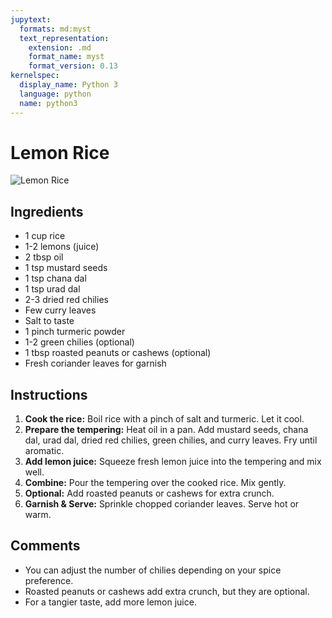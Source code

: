 ```yaml
---
jupytext:
  formats: md:myst
  text_representation:
    extension: .md
    format_name: myst
    format_version: 0.13
kernelspec:
  display_name: Python 3
  language: python
  name: python3
---
```


# Lemon Rice

![Lemon Rice](img/lemon-rice.jpg)

## Ingredients
- 1 cup rice
- 1-2 lemons (juice)
- 2 tbsp oil
- 1 tsp mustard seeds
- 1 tsp chana dal
- 1 tsp urad dal
- 2-3 dried red chilies
- Few curry leaves
- Salt to taste
- 1 pinch turmeric powder
- 1-2 green chilies (optional)
- 1 tbsp roasted peanuts or cashews (optional)
- Fresh coriander leaves for garnish

## Instructions
1. **Cook the rice:** Boil rice with a pinch of salt and turmeric. Let it cool.  
2. **Prepare the tempering:** Heat oil in a pan. Add mustard seeds, chana dal, urad dal, dried red chilies, green chilies, and curry leaves. Fry until aromatic.  
3. **Add lemon juice:** Squeeze fresh lemon juice into the tempering and mix well.  
4. **Combine:** Pour the tempering over the cooked rice. Mix gently.  
5. **Optional:** Add roasted peanuts or cashews for extra crunch.  
6. **Garnish & Serve:** Sprinkle chopped coriander leaves. Serve hot or warm.

## Comments
- You can adjust the number of chilies depending on your spice preference.  
- Roasted peanuts or cashews add extra crunch, but they are optional.  
- For a tangier taste, add more lemon juice.
